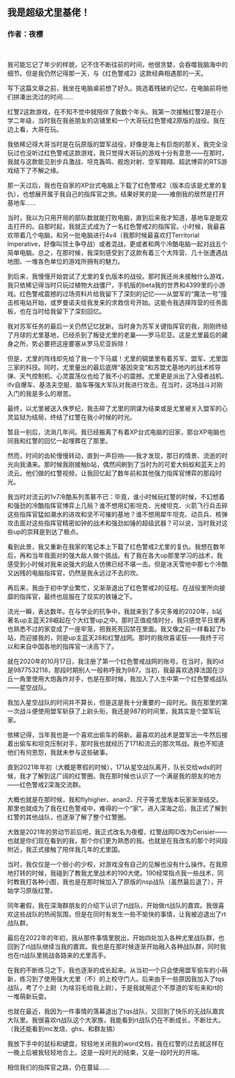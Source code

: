 ## 我是超级尤里基佬！
### 作者：夜樱
<br>


我可能忘记了年少的样貌，记不住不断往前的时间，他很贪婪，会吞噬我脑海中的细节。但是我仍然记得那一天，与《红色警戒2》这款经典相遇那的一天。

写下这篇文章之前，我坐在电脑桌前想了好久。挑选着残破的记忆，在电脑前将他们拼凑出流过的时间……

红警2这款游戏，在不知不觉中就陪伴了我数个年头。我第一次接触红警2是在小学二年级，当时我在我爸朋友的店铺里和一个大哥玩红色警戒2原版的战役。我在边上看，大哥在玩。

我依稀记得大哥当时是在玩原版的盟军战役，好像是海上有巨炮的那关。我完全没玩过也没听过红色警戒这款游戏，我只觉得大哥玩的游戏十分有意思——在那时，我就与这款能见到步兵激战、坦克轰鸣、舰炮对射、空军翱翔、超武博弈的RTS游戏结下了不解之缘。

那一天过后，我也在自家的XP台式电脑上下载了红色警戒2（版本应该是尤里的复仇），也想展开属于我自己的指挥官之旅。结果好笑的是——难倒我的居然是打开基地车……

当时，我以为只用开局的部队数就能打败电脑，直到后来我才知道，基地车是能双击打开的。自那时起，我就正式成为了一名红色警戒2的指挥官。小时候，我最喜欢带着几个电脑，和另一批电脑进行4v4（我那时候最喜欢打Territorial Imperative，好像叫领土争夺战）或者混战，更或者和两个冷酷电脑一起对战五个简单电脑。总之，在那时候，我深刻感受到了这款有着三个大阵营、几十张遭遇战地图、一堆各色单位的游戏所拥有的魅力。

到后来，我慢慢开始尝试了尤里的复仇版本的战役。那时我还尚未接触什么游戏，我只依稀记得当时只玩过植物大战僵尸，手机版的beta我的世界和4399里的小游戏。红色警戒震撼的过场资料片给我留下了深刻的记忆——从盟军的“魔法一号”撞击核电站开始，或罗曼诺夫给我发来的求救信号开始。这能令我选择阵营的任务面板，也在当时给我留下了深刻回忆。

我对苏军任务的最后一关仍然记忆犹新。当时身为苏军关键指挥官的我，刚刚终结了月球的尤里基地，已经杀到了叛徒尤里的老巢——罗马尼亚。这是尤里最后的藏身之所，势必要把这座要塞从罗马尼亚拆除！

但是，尤里的阵线却先给了我一个下马威！尤里的碉堡里有着苏军、盟军、尤里国三家的科技。同时，尤里量出的最后底牌“基因突变”和苏盟尤基地内的战术核导弹、天气控制机、心灵震荡仪也给了我不小的震撼。尤里更是派出了入侵者战机、ifv自爆车、基洛夫空艇、脑车等强大军队对我进行攻击。在当时，这场战斗对刚入门的我是多么的艰苦。

最终，以尤里被送入侏罗纪，我击碎了尤里的阴谋为结束或是尤里被关入盟军的心灵监狱为结局，终结了红警在我小时候的时光。

暂且一别后，流淌几年间。我已经搬离了有着XP台式电脑的旧家，那台XP电脑也同我和红警的回忆一起埋葬在了那里。

然而，时间的齿轮慢慢转动，直到一声巨响——我才发现，那日的情景、流逝的时光向我涌来。那时候我刚接触b站，偶然间刷到了当时为的可爱大蚂蚁和蓝天上的流云。他们做的红警视频，让我回忆起了数年前和其他强力指挥官博弈的那段时光。

我当时对流云的1v7冷酷系列羡慕不已：毕竟，谁小时候玩红警的时候，不幻想着和强劲的冷酷指挥官博弈上几局？谁不想用幻影坦克、光棱坦克、火箭飞行兵击碎这些指挥官猛如潮水的进攻和坚不可摧的基地？谁不想用犀牛坦克、动员兵、核弹攻击面对这些指挥官精密如钟的战术和强劲如锤的超级武器？可以说，当时我对这些up的崇拜是到达了极点。

看到此景，我又重新在我家的笔记本上下载了红色警戒2尤里的复仇。我想在数年后，再和当年我面对的强大敌人做个挑战。有了我在各大up那里学习的战术，我感受到小时候对我来说强大的敌人仿佛已经不堪一击。但是冰天雪地中那七个冷酷又凶残的电脑指挥官，仍然是我永远过不去的坎。

再后来，我由于初中学业繁忙，又渐渐退出了红色警戒2的征程。在战役里所向披靡的指挥官，最终也屈服在了现实的铁锤之下。

流光一瞬，表达数年。在与学业的抗争中，我就来到了多灾多难的2020年，b站著名up主蓝天28崛起在个大红警up之中。那时正值疫情时分，我只感觉平日里再也熟悉不过的家变成了一座牢笼，把我死死囚禁在里面。我又像之前一样看起了b站，而迎接我的，则是up主蓝天28和红警战网。那时的我欣喜诺狂——我终于可以和来自中国各地的指挥官一决高下了。

就在2020年的10月17日，我注册了第一个红色警戒战网的账号。在当时，我的id是9877532118，那段时期别人一般称呼我为987。当初，我最喜欢选择法国在沙丘一角里使用大炮轰炸对手，也是在那时候，我加入了人生中第一个红色警戒战队——星空战队。

我加入星空战队的时间并不算长，但是这是我十分重要的一段时光。我在那里的第一次战斗便使用盟军斩获了上尉头衔，我还是987的时间里，我其实是个盟军玩家。

依稀记得，当年我也是一个喜欢出偷车的萌新。最喜欢的战术是盟军出一牛然后接着出偷车和坦克压制对手，那时我也就经历了171和流云的那次骂战。我也不知道他们有何恩怨，我就未参与这些破事。

直到2021年年初（大概是寒假的时候），171从星空战队离开，队长交给wds的时候，我才了解到这广阔的红警圈。我在那时候也认识了一个满是我的朋友的地方——红色警戒2深海交流群。

大概也就是在那时候，我和flyhigher、anan2、尺子等尤里版本玩家渐渐结交。那里也就成为了我在红色警戒中，难得的一个“家”。进入深海之后，我正式了解到红警的其他战队，也逐渐了解了整个红警圈。

大致是2021年的劳动节前后吧，我正式改名为夜樱，红警战网ID改为Cerisier——也就是你们现在看到的我，那个你们更为熟悉的我。也就是在我改名的那个时间段附近，我正式接触了陪伴我几年的尤里国。

当时，我仅仅是一个弱小的少校，对游戏没有自己的见解也没有什么操作。在我原地打转的时候，我碰到了教我尤里战术的190大佬。190经常指点我一些战术，同时教我打各种小图，我也是在那时候加入了原版的nsp战队（虽然最后退了），开始学习原版红警。

同年暑假，我在深海群朋友的介绍下认识了rt战队，开始做rt战队的嘉宾。我很喜欢这些战队的热闹氛围，但是在同时有发生一些不愉快的事情，让我被迫退出了rt战队群。

最后在2022年的年初，我从那件事情里脱出，开始四处加入各种尤里战队群，也回到了rt战队继续当我的嘉宾。我也是在那时候逐渐开始融入各种战队群，同时我也在rt战队里挑战各路来的尤里高手。

在我的不断练习之下，我也逐渐的成长起来。从当初一个只会使用盟军偷车的小萌新，练习到了使用强大尤里（不）的上校守门人。后来由于一些原因我加入了tqs战队，考了个上尉（为啥羽毛给我上尉），于是我就用这个不厚道的军衔来和rt的一堆萌新玩耍。

也就在最近，我因为一件事情的落幕退出了tqs战队，又回到了快乐的无战队嘉宾大队里。我很喜欢rt战队这个大家族，我能看到rt战队仍在不断成长，不断壮大。（我还能看到mc发烧、ghs、和群友搞）

我放下手中的鼠标和键盘，轻轻地关闭我的word文档，我在红警的过去就这样在一晚上后被我轻轻地合上。这是一段时光的结束，又是一段时光的开端。

相信我们的指挥官之路，仍在蔓延……
